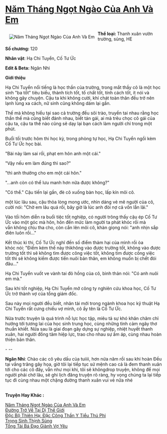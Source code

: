 <a href="https://utruyen.com/truyen/nam-thang-ngot-ngao-cua-anh-va-em/19008/" title="Năm Tháng Ngọt Ngào Của Anh Và Em"><h1>Năm Tháng Ngọt Ngào Của Anh Và Em</h1></a><div style="display:table"><img align="right" style="float: left; padding: 10px;" src="https://utruyen.com/images/story/200x260/nam-thang-ngot-ngao-cua-anh-va-em.jpg" alt="Năm Tháng Ngọt Ngào Của Anh Và Em"><b>Thể loại: </b>Thanh xuân vườn trường, sủng, HE<p></p><b>Số chương: </b>120<p></p><b>Nhân vật</b>: Hạ Chi Tuyển, Cố Tư Ức<p></p><b>Edit & Beta:</b> Ngân Nhi​<p></p><b>Giới thiệu</b><p></p>Hạ Chi Tuyển nổi tiếng là học thần của trường, trong mắt thầy cô là một học sinh "ba tốt" tiêu biểu, thành tích tốt, tố chất tốt, tính cách tốt, ít nói và không gây chuyện. Cậu ta khi không cười, khí chát toàn thân đều trở nên lạnh lùng xa cách, nữ sinh cũng không dám lại gần.<p></p>Thế mà không hiểu tại sao cả trường đều sôi trào, truyền tai nhau rằng học thần thế mà cũng biết đánh nhau, biết tán gái, ai mà trêu chọc cô gái của cậu ta, cậu ta thế nào cũng sẽ dạy lại bạn cách làm người chỉ trong một phút.<p></p>Buổi tối trước hôm thi học kỳ, trong phòng tự học, Hạ Chi Tuyển ngồi kèm Cố Tư Ức học bài.<p></p>"Bài này làm sai rồi, phạt em hôn anh một cái."<p></p>"Vậy nếu em làm đúng thì sao?"<p></p>"thì anh thưởng cho em một cái hôn."<p></p>"...anh còn có thể lưu manh hơn nữa được không?"<p></p>"Có thể." Cậu tiến lại gần, đè cô xuống bàn học, lấp kín môi cô.<p></p>một lúc lâu sau, cậu thỏa lòng mong ước, nhìn dáng vẻ mê người của cô, cười nói: "Chờ em lâu quá rồi, bây giờ là lúc anh đòi nợ cả vốn lẫn lãi."<p></p>Vào tối hôm diễn ra buổi tiệc tốt nghiệp, có người trông thấy cậu ép Cố Tư Ức vào một góc mà hôn, hôn đến mức làm người ta phát khóc rồi mà vẫn không chịu tha cho, còn cắn lên môi cô, khàn giọng nói: "anh nhịn sắp điên luôn rồi..."<p></p>Kết thúc kì thi, Cố Tư Ức nghĩ đến số điểm thảm hại của mình rồi òa khóc nói: "Điểm kém thế này thìkhông vào được trường tốt, không vào được trường tốt thì sẽ không tìm được công việc tốt, không tìm được công việc tốt thì sẽ không kiếm được tiền nuôi bản thân, em không muốn bị chết đói đâu..."<p></p>Hạ Chi Tuyển vuốt ve vành tai đỏ hồng của cô, bình thản nói: "Có anh nuôi em mà."<p></p>Sau khi tốt nghiệp, Hạ Chi Tuyển mở công ty nghiên cứu khoa học, Cố Tư Ức trở thành vợ của tổng giám đốc.<p></p>Sau này mọi người đều biết, nhân tài mới trong ngành khoa học kỹ thuật Hạ Chi Tuyển rất cưng chiều vợ mình, cô ấy tên là Cố Tư Ức.<p></p>Nửa trước truyện là quá trình nỗ lực học tập, miêu tả sự khó khăn chăm chỉ hướng tới tương lai của học sinh trung học, cùng những tình cảm ngây thơ thuần khiết. Nửa sau là giai đoạn gây dựng sự nghiệp, nhiệt huyết thanh xuân, hai người đồng tâm hiệp lực, trao cho nhau sự ấm áp, cùng nhau hoàn thiện bản thân.<p></p>- --​<p></p><b>Ngân Nhi</b>: Chào các cô yêu dấu của tuiiii, hơn nửa năm rồi sau khi hoàn Đều tại vầng trăng gây họa, giờ tôi lại tiếp tục sứ mệnh cao cả là đem thanh xuân tới cho các cô đây, vẫn như mọi khi, tôi sẽ khôngdrop truyện, không để mọi người phải chờ lâu, sẽ ghi lịch đăng truyện rõ ràng, hy vọng chúng ta lại tiếp tục đi cùng nhau một chặng đường thanh xuân vui vẻ nữa nhé </div><p><br><b>Truyện Hay Khác :</b></p><a href="https://utruyen.com/truyen/nam-thang-ngot-ngao-cua-anh-va-em/19008/" alt="Năm Tháng Ngọt Ngào Của Anh Và Em">Năm Tháng Ngọt Ngào Của Anh Và Em</a><br/><a href="https://utruyen.com/truyen/duong-tro-ve-tai-di-the-gioi/17564/" alt="Đường Trở Về Tại Dị Thế Giới">Đường Trở Về Tại Dị Thế Giới</a><br/><a href="https://github.com/quanluxury/ngontinh_top100/tree/master/15588" alt="Độc Bộ Thiên Hạ: Đặc Công Thần Y Tiểu Thú Phi">Độc Bộ Thiên Hạ: Đặc Công Thần Y Tiểu Thú Phi</a><br/><a href="https://github.com/quanluxury/ngontinh_top100/tree/master/19356" alt="Trọng Sinh Thịnh Sủng">Trọng Sinh Thịnh Sủng</a><br/><a href="https://maps.google.com.bn/url?q=https%3A%2F%2Futruyen.com%2Ftruyen%2Ftong-tai-ba-dao-gianh-vo-yeu%2F19171%2F" alt="Tổng Tài Bá Đạo Giành Vợ Yêu">Tổng Tài Bá Đạo Giành Vợ Yêu</a><br/>
